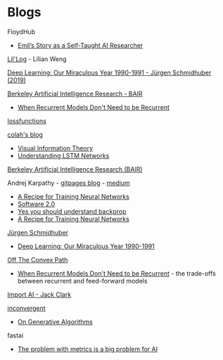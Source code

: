 # Blogs

FloydHub
- [Emil’s Story as a Self-Taught AI Researcher](https://blog.floydhub.com/emils-story-as-a-self-taught-ai-researcher/)

[Lil'Log](https://lilianweng.github.io/lil-log/) - Lilian Weng

[Deep Learning: Our Miraculous Year 1990-1991 - Jürgen Schmidhuber (2019)](http://people.idsia.ch/~juergen/deep-learning-miraculous-year-1990-1991.html)

[Berkeley Artificial Intelligence Research - BAIR](https://bair.berkeley.edu/blog/)
- [When Recurrent Models Don't Need to be Recurrent](https://bair.berkeley.edu/blog/2018/08/06/recurrent/)

[lossfunctions](https://lossfunctions.tumblr.com/)

[colah's blog](https://colah.github.io/)
- [Visual Information Theory](https://colah.github.io/posts/2015-09-Visual-Information/)
- [Understanding LSTM Networks](https://colah.github.io/posts/2015-08-Understanding-LSTMs/)

[Berkeley Artificial Intelligence Research (BAIR)](https://bair.berkeley.edu/blog/)

Andrej Karpathy - [gitpages blog](http://karpathy.github.io/) - [medium](https://medium.com/@karpathy)
- [A Recipe for Training Neural Networks](http://karpathy.github.io/2019/04/25/recipe/)
- [Software 2.0](https://medium.com/@karpathy/software-2-0-a64152b37c35)
- [Yes you should understand backprop](https://medium.com/@karpathy/yes-you-should-understand-backprop-e2f06eab496b)
- [A Recipe for Training Neural Networks](https://karpathy.github.io/2019/04/25/recipe/)

[Jürgen Schmidhuber](http://people.idsia.ch/~juergen/)
- [Deep Learning: Our Miraculous Year 1990-1991](http://people.idsia.ch/~juergen/deep-learning-miraculous-year-1990-1991.html)

[Off The Convex Path](http://www.offconvex.org/)
- [When Recurrent Models Don't Need to be Recurrent](http://www.offconvex.org/2018/07/27/approximating-recurrent/) - the trade-offs between recurrent and feed-forward models

[Import AI - Jack Clark](https://jack-clark.net/)

[inconvergent](https://inconvergent.net/)
- [On Generative Algorithms](https://inconvergent.net/generative/)

fastai
- [The problem with metrics is a big problem for AI](https://www.fast.ai/posts/2019-09-24-metrics.html)
